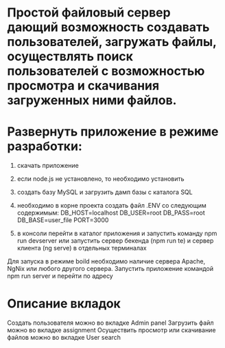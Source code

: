 # Простой файловый сервер дающий возможность создавать пользователей, загружать файлы, осуществлять поиск пользователей  с возможностью просмотра и скачивания загруженных ними файлов.

# Развернуть приложение в режиме разработки:
1. скачать приложение
2.  если node.js не установлено, то необходимо установить 
3. создать базу MySQL и загрузить дамп базы  с каталога SQL
4. необходимо в корне проекта создать файл .ENV со следующим содержимым:
DB_HOST=localhost
DB_USER=root
DB_PASS=root
DB_BASE=user_file
PORT=3000

4.  в консоли перейти в каталог приложения и запустить команду npm run devserver или запустить сервер бекенда (npm run te) и сервер клиента (ng serve) в отдельных терминалах


Для запуска в режиме boild необходимо наличие сервера Apache, NgNix или любого другого сервера. Запустить приложение командой npm run server и перейти по адресу 

# Описание вкладок
Создать пользователя можно во вкладке Admin panel
Загрузить файл можно во вкладке assignment
Осуществить просмотр или скачивание файлов можно во вкладке User search

